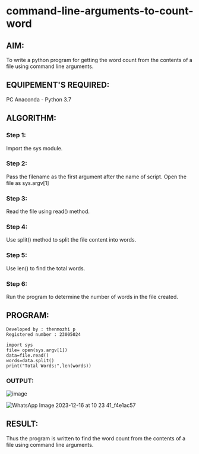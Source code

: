 # command-line-arguments-to-count-word
## AIM:
To write a python program for getting the word count from the contents of a file using command line arguments.
## EQUIPEMENT'S REQUIRED: 
PC
Anaconda - Python 3.7
## ALGORITHM: 
### Step 1:
Import the sys module.

### Step 2:
Pass the filename as the first argument after the name of script. Open the file as sys.argv[1]

### Step 3:
Read the file using read() method.

### Step 4:
Use split() method to split the file content into words.

### Step 5:
Use len() to find the total words.

### Step 6:
Run the program to determine the number of words in the file created.

## PROGRAM:
```
Developed by : thenmozhi p
Registered number : 23005024

import sys
file= open(sys.argv[1])
data=file.read()
words=data.split()
print("Total Words:",len(words))

```
### OUTPUT:

![image](https://github.com/AnnaLahari/command-line-arguments-to-count-word/assets/149365425/a25ea266-b527-4dae-a6ea-7bc59750834c)

![WhatsApp Image 2023-12-16 at 10 23 41_f4e1ac57](https://github.com/AnnaLahari/command-line-arguments-to-count-word/assets/149365425/81a3764c-5b05-4b37-957f-4bac3a3454ea)


## RESULT:
Thus the program is written to find the word count from the contents of a file using command line arguments.
